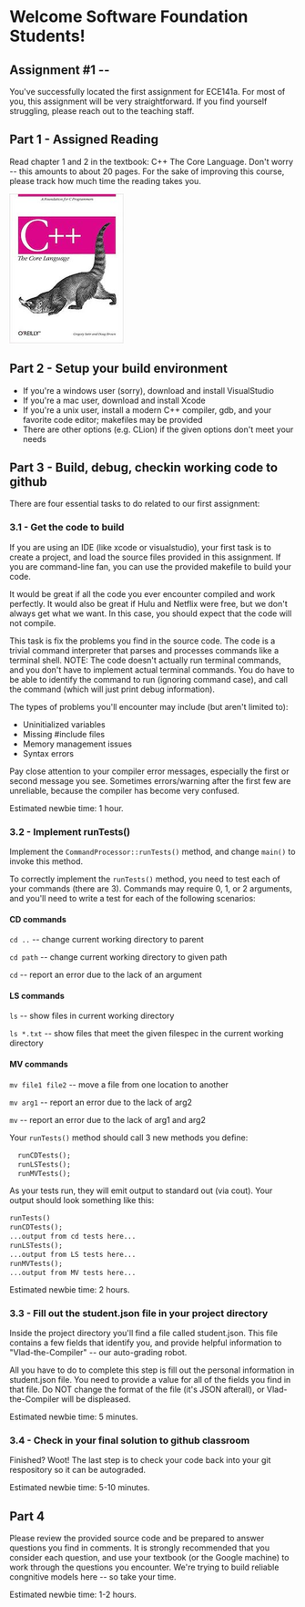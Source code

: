# Welcome Software Foundation Students!
## Assignment #1 --

You've successfully located the first assignment for ECE141a. For most of you, this assignment will be very straightforward. If you find yourself struggling, please reach out to the teaching staff. 

## Part 1 - Assigned Reading

Read chapter 1 and 2 in the textbook: C++ The Core Language. Don't worry -- this amounts to about 20 pages. 
For the sake of improving this course, please track how much time the reading takes you. 

![alt text](images/book.jpg "Title")


## Part 2 - Setup your build environment

- If you're a windows user (sorry), download and install VisualStudio
- If you're a mac user, download and install Xcode
- If you're a unix user, install a modern C++ compiler, gdb, and your favorite code editor; makefiles may be provided
- There are other options (e.g. CLion) if the given options don't meet your needs

## Part 3 - Build, debug, checkin working code to github

There are four essential tasks to do related to our first assignment:

### 3.1 - Get the code to build

If you are using an IDE (like xcode or visualstudio), your first task is to create a project, and load the source files provided in this assignment. If you are command-line fan, you can use the provided makefile to build your code. 

It would be great if all the code you ever encounter compiled and work perfectly. It would also be great if Hulu and Netflix were free, but we don't always get what we want. In this case, you should expect that the code will not compile. 

This task is fix the problems you find in the source code. The code is a trivial command interpreter that parses and processes commands like a terminal shell. NOTE: The code doesn't actually run terminal commands, and you don't have to implement actual terminal commands. You do have to be able to identify the command to run (ignoring command case), and call the command (which will just print debug information).

The types of problems you'll encounter may include (but aren't limited to):
- Uninitialized variables
- Missing #include files
- Memory management issues
- Syntax errors 

Pay close attention to your compiler error messages, especially the first or second message you see. Sometimes errors/warning after the first few are unreliable, because the compiler has become very confused. 

Estimated newbie time: 1 hour. 

### 3.2 - Implement runTests()

Implement the `CommandProcessor::runTests()` method, and change `main()` to invoke this method. 

To correctly implement the `runTests()` method, you need to test each of your commands (there are 3). Commands may require 0, 1, or 2 arguments, and you'll need to write a test for each of the following scenarios:

#### CD commands

`cd ..` -- change current working directory to parent 

`cd path` -- change current working directory to given path

`cd` -- report an error due to the lack of an argument

#### LS commands

`ls` -- show files in current working directory

`ls *.txt` -- show files that meet the given filespec in the current working directory

#### MV commands

`mv file1 file2` -- move a file from one location to another

`mv arg1` -- report an error due to the lack of arg2

`mv` -- report an error due to the lack of arg1 and arg2

Your `runTests()` method should call 3 new methods you define:
```
  runCDTests();
  runLSTests();
  runMVTests(); 
```

As your tests run, they will emit output to standard out (via cout). Your output should look something like this:

```
runTests()
runCDTests(); 
...output from cd tests here...
runLSTests();
...output from LS tests here...
runMVTests();
...output from MV tests here...
```


Estimated newbie time: 2 hours. 

### 3.3 - Fill out the student.json file in your project directory

Inside the project directory you'll find a file called student.json. This file contains a few fields that identify you, and provide helpful information to "Vlad-the-Compiler" -- our auto-grading robot.

All you have to do to complete this step is fill out the personal information in student.json file. You need to provide a value for all of the fields you find in that file. Do NOT change the format of the file (it's JSON afterall), or Vlad-the-Compiler will be displeased.

Estimated newbie time: 5 minutes.

### 3.4 - Check in your final solution to github classroom

Finished? Woot! The last step is to check your code back into your git respository so it can be autograded. 

Estimated newbie time: 5-10 minutes.

## Part 4

Please review the provided source code and be prepared to answer questions you find in comments. It is strongly recommended that you consider each question, and use your textbook (or the Google machine) to work through the questions you encounter. We're trying to build reliable congnitive models here -- so take your time. 

Estimated newbie time: 1-2 hours. 
